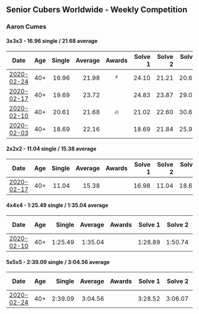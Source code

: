 ## Senior Cubers Worldwide - Weekly Competition
### Aaron Cumes

#### 3x3x3 - 16.96 single / 21.68 average

| Date | Age | Single | Average | Awards | Solve 1 | Solve 2 | Solve 3 | Solve 4 | Solve 5 | Video |
| :--: | :--: | --: | --: | :--: | --: | --: | --: | --: | --: | :-- |
| [2020-02-24](../3x3x3/2020-02-24.md) | 40+ | 16.96 | 21.98 | ⚡ | 24.10 | 21.21 | 20.64 | 16.96 | 29.96 | [Link](https://www.facebook.com/events/2558750947697073/permalink/2562158194023015/) |
| [2020-02-17](../3x3x3/2020-02-17.md) | 40+ | 19.69 | 23.72 |  | 24.83 | 23.87 | 29.08 | 22.47 | 19.69 | [Link](https://www.facebook.com/events/616423959107229/permalink/618887685527523/) |
| [2020-02-10](../3x3x3/2020-02-10.md) | 40+ | 20.61 | 21.68 | 🔥 | 21.02 | 22.60 | 30.69 | 20.61 | 21.42 | [Link](https://www.facebook.com/groups/1604105099735401/permalink/2133654140113825/) |
| [2020-02-03](../3x3x3/2020-02-03.md) | 40+ | 18.69 | 22.16 |  | 18.69 | 21.84 | 25.96 | - | - | [Link](https://www.facebook.com/roncumez/videos/10157973003656399/) |

#### 2x2x2 - 11.04 single / 15.38 average

| Date | Age | Single | Average | Awards | Solve 1 | Solve 2 | Solve 3 | Solve 4 | Solve 5 | Video |
| :--: | :--: | --: | --: | :--: | --: | --: | --: | --: | --: | :-- |
| [2020-02-17](../2x2x2/2020-02-17.md) | 40+ | 11.04 | 15.38 |  | 16.98 | 11.04 | 18.61 | 13.82 | 15.34 | [Link](https://www.facebook.com/events/176704156956327/permalink/178556813437728/) |

#### 4x4x4 - 1:25.49 single / 1:35.04 average

| Date | Age | Single | Average | Awards | Solve 1 | Solve 2 | Solve 3 | Solve 4 | Solve 5 | Video |
| :--: | :--: | --: | --: | :--: | --: | --: | --: | --: | --: | :-- |
| [2020-02-10](../4x4x4/2020-02-10.md) | 40+ | 1:25.49 | 1:35.04 |  | 1:28.89 | 1:50.74 | 1:25.49 | - | - | [Link](https://www.facebook.com/groups/1604105099735401/permalink/2133725683440004/) |

#### 5x5x5 - 2:39.09 single / 3:04.56 average

| Date | Age | Single | Average | Awards | Solve 1 | Solve 2 | Solve 3 | Solve 4 | Solve 5 | Video |
| :--: | :--: | --: | --: | :--: | --: | --: | --: | --: | --: | :-- |
| [2020-02-24](../5x5x5/2020-02-24.md) | 40+ | 2:39.09 | 3:04.56 |  | 3:28.52 | 3:06.07 | 2:39.09 | DNS | DNS | [Link](https://www.facebook.com/events/538921670053895/permalink/541249876487741/) |


<!-- Global site tag (gtag.js) - Google Analytics -->
<script async src="https://www.googletagmanager.com/gtag/js?id=UA-86348435-3">
<script>window.dataLayer = window.dataLayer || []; function gtag() {dataLayer.push(arguments);} gtag('js', new Date()); gtag('config', 'UA-86348435-3');</script>
